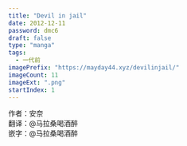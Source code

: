 ```yaml
---
title: "Devil in jail"
date: 2012-12-11
password: dmc6
draft: false
type: "manga"
tags:
  - 一代前
imagePrefix: "https://mayday44.xyz/devilinjail/"  
imageCount: 11
imageExt: ".png" 
startIndex: 1
---
```

作者：安奈  
翻译：@马拉桑喝酒醉  
嵌字：@马拉桑喝酒醉
